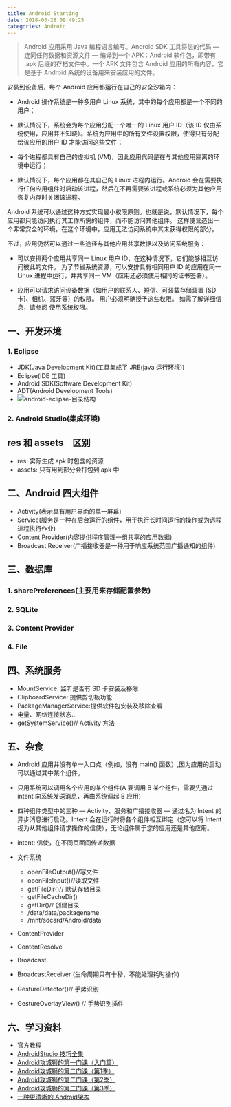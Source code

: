 ```yaml
---
title: Android Starting
date: 2018-03-28 09:49:25
categories: Android
---
```

>Android 应用采用 Java 编程语言编写。Android SDK 工具将您的代码 — 连同任何数据和资源文件 — 编译到一个 APK：Android 软件包，即带有 .apk 后缀的存档文件中。一个 APK 文件包含 Android 应用的所有内容，它是基于 Android 系统的设备用来安装应用的文件。

安装到设备后，每个 Android 应用都运行在自己的安全沙箱内：

- Android 操作系统是一种多用户 Linux 系统，其中的每个应用都是一个不同的用户；

- 默认情况下，系统会为每个应用分配一个唯一的 Linux 用户 ID（该 ID 仅由系统使用，应用并不知晓）。系统为应用中的所有文件设置权限，使得只有分配给该应用的用户 ID 才能访问这些文件；

- 每个进程都具有自己的虚拟机 (VM)，因此应用代码是在与其他应用隔离的环境中运行；

- 默认情况下，每个应用都在其自己的 Linux 进程内运行。Android 会在需要执行任何应用组件时启动该进程，然后在不再需要该进程或系统必须为其他应用恢复内存时关闭该进程。

Android 系统可以通过这种方式实现最小权限原则。也就是说，默认情况下，每个应用都只能访问执行其工作所需的组件，而不能访问其他组件。 这样便营造出一个非常安全的环境，在这个环境中，应用无法访问系统中其未获得权限的部分。

不过，应用仍然可以通过一些途径与其他应用共享数据以及访问系统服务：

- 可以安排两个应用共享同一 Linux 用户 ID，在这种情况下，它们能够相互访问彼此的文件。 为了节省系统资源，可以安排具有相同用户 ID 的应用在同一 Linux 进程中运行，并共享同一 VM（应用还必须使用相同的证书签署）。

- 应用可以请求访问设备数据（如用户的联系人、短信、可装载存储装置 [SD 卡]、相机、蓝牙等）的权限。 用户必须明确授予这些权限。 如需了解详细信息，请参阅 使用系统权限。


## 一、开发环境
 ### 1. Eclipse
- JDK(Java Development Kit)(工具集成了 JRE(java 运行环境))
- Eclipse(IDE 工具)
- Android SDK(Software Development Kit)
- ADT(Android Development Tools)
- ![android-eclipse-目录结构](http://images.jessechiu.com/android-eclipse-%E7%9B%AE%E5%BD%95%E7%BB%93%E6%9E%84.png)

### 2. Android Studio(集成环境)

## res 和 assets　区别
- res: 实际生成 apk 时包含的资源
- assets: 只有用到部分会打包到 apk 中


## 二、Android 四大组件
- Activity(表示具有用户界面的单一屏幕)
- Service(服务是一种在后台运行的组件，用于执行长时间运行的操作或为远程进程执行作业)
- Content Provider(内容提供程序管理一组共享的应用数据) 
- Broadcast Receiver(广播接收器是一种用于响应系统范围广播通知的组件)

## 三、数据库
### 1. sharePreferences(主要用来存储配置参数)
### 2. SQLite
### 3. Content Provider
### 4. File

## 四、系统服务
- MountService: 监听是否有 SD 卡安装及移除
- ClipboardService: 提供剪切板功能
- PackageManagerService:提供软件包安装及移除查看
- 电量、网络连接状态...
- getSystemService()// Activity 方法

## 五、杂食
- Android 应用并没有单一入口点（例如，没有 main() 函数）,因为应用的启动可以通过其中某个组件。
- 只用系统可以调用各个应用的某个组件(A 要调用 B 某个组件，需要先通过 intent 向系统发送消息，再由系统调起 B 应用)
- 四种组件类型中的三种 — Activity、服务和广播接收器 — 通过名为 Intent 的异步消息进行启动。Intent 会在运行时将各个组件相互绑定（您可以将 Intent 视为从其他组件请求操作的信使），无论组件属于您的应用还是其他应用。
- intent: 信使，在不同页面间传递数据

- 文件系统
	* openFileOutput()//写文件
	* openFileInput()//读取文件
	* getFileDir()// 默认存储目录
	* getFileCacheDir()
	* getDir()// 创建目录
	* /data/data/packagename
	* /mnt/sdcard/Android/data

- ContentProvider
- ContentResolve
- Broadcast
- BroadcastReceiver (生命周期只有十秒，不能处理耗时操作)
- GestureDetector()// 手势识别
- GestureOverlayView() // 手势识别插件


## 六、学习资料
- [官方教程](https://developer.android.com/guide/index.html?utm_source=android-studio)
- [AndroidStudio 技巧全集](https://www.imooc.com/learn/650)
- [Android攻城狮的第一门课（入门篇）](https://www.imooc.com/learn/96)
- [Android攻城狮的第二门课（第1季）](https://www.imooc.com/learn/107)
- [Android攻城狮的第二门课（第2季）](https://www.imooc.com/learn/142)
- [Android攻城狮的第二门课（第3季）](https://www.imooc.com/learn/179)
- [一种更清晰的 Android架构 ](https://blog.csdn.net/hwz2311245/article/details/46896387)
